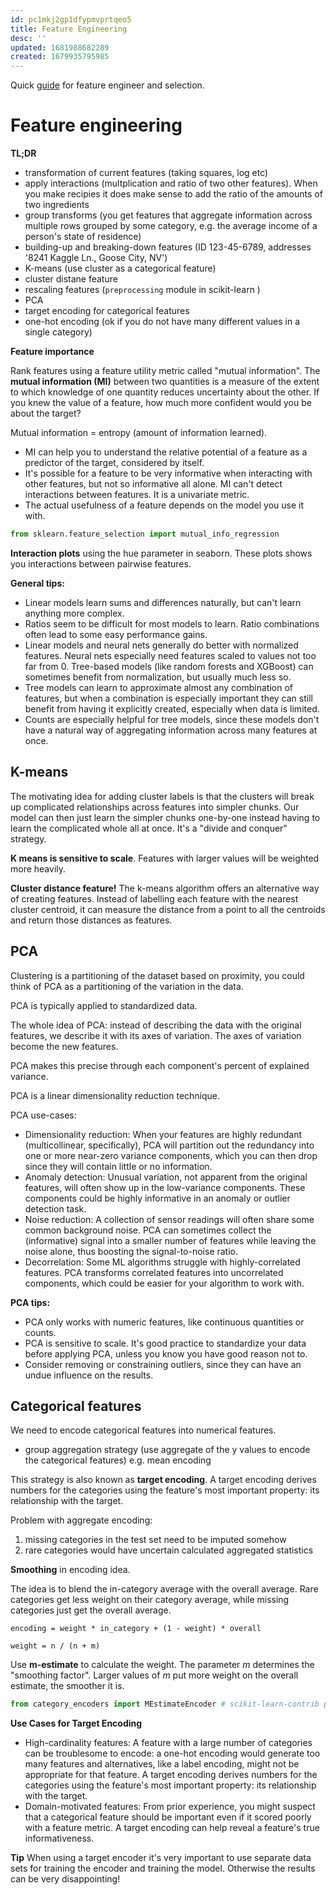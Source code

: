 ```yaml
---
id: pc1mkj2gp1dfypmvprtqeo5
title: Feature Engineering
desc: ''
updated: 1681988682289
created: 1679935795985
---
```


Quick [guide](https://github.com/Yimeng-Zhang/feature-engineering-and-feature-selection/blob/master/A%20Short%20Guide%20for%20Feature%20Engineering%20and%20Feature%20Selection.md#451-recursive-feature-elimination) for feature engineer and selection.



# Feature engineering

**TL;DR**

- transformation of current features (taking squares, log etc)
- apply interactions (multplication and ratio of two other features). When you make recipies it does make sense to add the ratio of the amounts of two ingredients
- group transforms (you get features that aggregate information across multiple rows grouped by some category, e.g. the average income of a person's state of residence)
- building-up and breaking-down features (ID 123-45-6789, addresses '8241 Kaggle Ln., Goose City, NV')
- K-means (use cluster as a categorical feature)
- cluster distane feature
- rescaling features (`preprocessing` module in scikit-learn )
- PCA
- target encoding for categorical features
- one-hot encoding (ok if you do not have many different values in a single category)

**Feature importance**

Rank features using a feature utility metric called "mutual information". The **mutual information (MI)** between two quantities is a measure of the extent to which knowledge of one quantity reduces uncertainty about the other. If you knew the value of a feature, how much more confident would you be about the target?

Mutual information = entropy (amount of information learned).


- MI can help you to understand the relative potential of a feature as a predictor of the target, considered by itself.
- It's possible for a feature to be very informative when interacting with other features, but not so informative all alone. MI can't detect interactions between features. It is a univariate metric.
- The actual usefulness of a feature depends on the model you use it with. 

```python
from sklearn.feature_selection import mutual_info_regression
```

**Interaction plots** using the hue parameter in seaborn. These plots shows you interactions between pairwise features.


**General tips:**
- Linear models learn sums and differences naturally, but can't learn anything more complex.
- Ratios seem to be difficult for most models to learn. Ratio combinations often lead to some easy performance gains.
- Linear models and neural nets generally do better with normalized features. Neural nets especially need features scaled to values not too far from 0. Tree-based models (like random forests and XGBoost) can sometimes benefit from normalization, but usually much less so.
- Tree models can learn to approximate almost any combination of features, but when a combination is especially important they can still benefit from having it explicitly created, especially when data is limited.
- Counts are especially helpful for tree models, since these models don't have a natural way of aggregating information across many features at once.

## K-means

The motivating idea for adding cluster labels is that the clusters will break up complicated relationships across features into simpler chunks. Our model can then just learn the simpler chunks one-by-one instead having to learn the complicated whole all at once. It's a "divide and conquer" strategy.


**K means is sensitive to scale**. Features with larger values will be weighted more heavily.


**Cluster distance feature!**
The k-means algorithm offers an alternative way of creating features. Instead of labelling each feature with the nearest cluster centroid, it can measure the distance from a point to all the centroids and return those distances as features.

## PCA

Clustering is a partitioning of the dataset based on proximity, you could think of PCA as a partitioning of the variation in the data.

PCA is typically applied to standardized data.

The whole idea of PCA: instead of describing the data with the original features, we describe it with its axes of variation. The axes of variation become the new features.

PCA makes this precise through each component's percent of explained variance.

PCA is a linear dimensionality reduction technique.

PCA use-cases:
- Dimensionality reduction: When your features are highly redundant (multicollinear, specifically), PCA will partition out the redundancy into one or more near-zero variance components, which you can then drop since they will contain little or no information.
- Anomaly detection: Unusual variation, not apparent from the original features, will often show up in the low-variance components. These components could be highly informative in an anomaly or outlier detection task.
- Noise reduction: A collection of sensor readings will often share some common background noise. PCA can sometimes collect the (informative) signal into a smaller number of features while leaving the noise alone, thus boosting the signal-to-noise ratio.
- Decorrelation: Some ML algorithms struggle with highly-correlated features. PCA transforms correlated features into uncorrelated components, which could be easier for your algorithm to work with.

**PCA tips:**
- PCA only works with numeric features, like continuous quantities or counts.
- PCA is sensitive to scale. It's good practice to standardize your data before applying PCA, unless you know you have good reason not to.
- Consider removing or constraining outliers, since they can have an undue influence on the results.


## Categorical features

We need to encode categorical features into numerical features.
- group aggregation strategy (use aggregate of the y values to encode the categorical features) e.g. mean encoding

This strategy is also known as **target encoding**. A target encoding derives numbers for the categories using the feature's most important property: its relationship with the target.

Problem with aggregate encoding:
1. missing categories in the test set need to be imputed somehow
2. rare categories would have uncertain calculated aggregated statistics

**Smoothing** in encoding idea.

The idea is to blend the in-category average with the overall average. Rare categories get less weight on their category average, while missing categories just get the overall average.
```
encoding = weight * in_category + (1 - weight) * overall
```

```
weight = n / (n + m)
```
Use **m-estimate** to calculate the weight.  The parameter $m$ determines the "smoothing factor". Larger values of $m$ put more weight on the overall estimate, the smoother it is.

```python
from category_encoders import MEstimateEncoder # scikit-learn-contrib package
```

**Use Cases for Target Encoding**
- High-cardinality features: A feature with a large number of categories can be troublesome to encode: a one-hot encoding would generate too many features and alternatives, like a label encoding, might not be appropriate for that feature. A target encoding derives numbers for the categories using the feature's most important property: its relationship with the target.
- Domain-motivated features: From prior experience, you might suspect that a categorical feature should be important even if it scored poorly with a feature metric. A target encoding can help reveal a feature's true informativeness.

**Tip**
When  using a target encoder it's very important to use separate data sets for training the encoder and training the model. Otherwise the results can be very disappointing!

